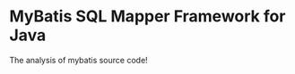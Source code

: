 MyBatis SQL Mapper Framework for Java
=====================================

The analysis of mybatis source code!
